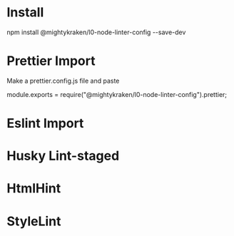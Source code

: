 # Install

npm install @mightykraken/l0-node-linter-config --save-dev

# Prettier Import

Make a prettier.config.js file and paste

module.exports = require("@mightykraken/l0-node-linter-config").prettier;

# Eslint Import

# Husky Lint-staged

# HtmlHint

# StyleLint
